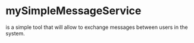 # mySimpleMessageService
is a simple tool that will allow to exchange messages between users in the system. 
